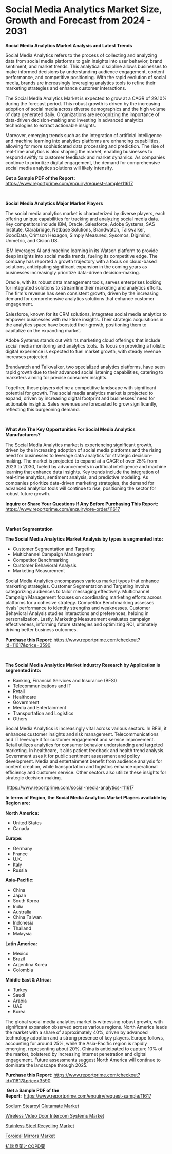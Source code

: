<p><h1>Social Media Analytics Market Size, Growth and Forecast from 2024 - 2031</h1></p><p><strong>Social Media Analytics Market Analysis and Latest Trends</strong></p>
<p><p>Social Media Analytics refers to the process of collecting and analyzing data from social media platforms to gain insights into user behavior, brand sentiment, and market trends. This analytical discipline allows businesses to make informed decisions by understanding audience engagement, content performance, and competitive positioning. With the rapid evolution of social media, brands are increasingly leveraging analytics tools to refine their marketing strategies and enhance customer interactions.</p><p>The Social Media Analytics Market is expected to grow at a CAGR of 29.10% during the forecast period. This robust growth is driven by the increasing adoption of social media across diverse demographics and the high volume of data generated daily. Organizations are recognizing the importance of data-driven decision-making and investing in advanced analytics technologies to extract actionable insights. </p><p>Moreover, emerging trends such as the integration of artificial intelligence and machine learning into analytics platforms are enhancing capabilities, allowing for more sophisticated data processing and prediction. The rise of real-time analytics is also shaping the market, enabling businesses to respond swiftly to customer feedback and market dynamics. As companies continue to prioritize digital engagement, the demand for comprehensive social media analytics solutions will likely intensify.</p></p>
<p><strong>Get a Sample PDF of the Report:&nbsp;</strong> <a href="https://www.reportprime.com/enquiry/request-sample/11617">https://www.reportprime.com/enquiry/request-sample/11617</a></p>
<p>&nbsp;</p>
<p><strong>Social Media Analytics Major Market Players</strong></p>
<p><p>The social media analytics market is characterized by diverse players, each offering unique capabilities for tracking and analyzing social media data. Key competitors include IBM, Oracle, Salesforce, Adobe Systems, SAS Institute, Clarabridge, Netbase Solutions, Brandwatch, Talkwalker, GoodData, Crimson Hexagon, Simply Measured, Sysomos, Digimind, Unmetric, and Cision US.</p><p>IBM leverages AI and machine learning in its Watson platform to provide deep insights into social media trends, fueling its competitive edge. The company has reported a growth trajectory with a focus on cloud-based solutions, anticipating significant expansion in the coming years as businesses increasingly prioritize data-driven decision-making.</p><p>Oracle, with its robust data management tools, serves enterprises looking for integrated solutions to streamline their marketing and analytics efforts. The firm's revenue has seen consistent growth, driven by the increasing demand for comprehensive analytics solutions that enhance customer engagement.</p><p>Salesforce, known for its CRM solutions, integrates social media analytics to empower businesses with real-time insights. Their strategic acquisitions in the analytics space have boosted their growth, positioning them to capitalize on the expanding market.</p><p>Adobe Systems stands out with its marketing cloud offerings that include social media monitoring and analytics tools. Its focus on providing a holistic digital experience is expected to fuel market growth, with steady revenue increases projected.</p><p>Brandwatch and Talkwalker, two specialized analytics platforms, have seen rapid growth due to their advanced social listening capabilities, catering to marketers aiming for precise consumer insights.</p><p>Together, these players define a competitive landscape with significant potential for growth. The social media analytics market is projected to expand, driven by increasing digital footprint and businesses' need for actionable insights. Sales revenues are forecasted to grow significantly, reflecting this burgeoning demand.</p></p>
<p>&nbsp;</p>
<p><strong>What Are The Key Opportunities For Social Media Analytics Manufacturers?</strong></p>
<p><p>The Social Media Analytics market is experiencing significant growth, driven by the increasing adoption of social media platforms and the rising need for businesses to leverage data analytics for strategic decision-making. The market is projected to expand at a CAGR of over 25% from 2023 to 2030, fueled by advancements in artificial intelligence and machine learning that enhance data insights. Key trends include the integration of real-time analytics, sentiment analysis, and predictive modeling. As companies prioritize data-driven marketing strategies, the demand for advanced analytics tools will continue to rise, positioning the sector for robust future growth.</p></p>
<p><strong>Inquire or Share Your Questions If Any Before Purchasing This Report:</strong> <a href="https://www.reportprime.com/enquiry/pre-order/11617">https://www.reportprime.com/enquiry/pre-order/11617</a></p>
<p>&nbsp;</p>
<p><strong>Market Segmentation</strong></p>
<p><strong>The Social Media Analytics Market Analysis by types is segmented into:</strong></p>
<p><ul><li>Customer Segmentation and Targeting</li><li>Multichannel Campaign Management</li><li>Competitor Benchmarking</li><li>Customer Behavioral Analysis</li><li>Marketing Measurement</li></ul></p>
<p><p>Social Media Analytics encompasses various market types that enhance marketing strategies. Customer Segmentation and Targeting involve categorizing audiences to tailor messaging effectively. Multichannel Campaign Management focuses on coordinating marketing efforts across platforms for a cohesive strategy. Competitor Benchmarking assesses rivals’ performance to identify strengths and weaknesses. Customer Behavioral Analysis studies interactions and preferences, helping in personalization. Lastly, Marketing Measurement evaluates campaign effectiveness, informing future strategies and optimizing ROI, ultimately driving better business outcomes.</p></p>
<p><strong>Purchase this Report:&nbsp;</strong><a href="https://www.reportprime.com/checkout?id=11617&price=3590">https://www.reportprime.com/checkout?id=11617&price=3590</a></p>
<p>&nbsp;</p>
<p><strong>The Social Media Analytics Market Industry Research by Application is segmented into:</strong></p>
<p><ul><li>Banking, Financial Services and Insurance (BFSI)</li><li>Telecommunications and IT</li><li>Retail</li><li>Healthcare</li><li>Government</li><li>Media and Entertainment</li><li>Transportation and Logistics</li><li>Others</li></ul></p>
<p><p>Social Media Analytics is increasingly vital across various sectors. In BFSI, it enhances customer insights and risk management. Telecommunications and IT leverage it for customer engagement and service improvement. Retail utilizes analytics for consumer behavior understanding and targeted marketing. In healthcare, it aids patient feedback and health trend analysis. Government uses it for public sentiment assessment and policy development. Media and entertainment benefit from audience analysis for content creation, while transportation and logistics enhance operational efficiency and customer service. Other sectors also utilize these insights for strategic decision-making.</p></p>
<p><a href="https://www.reportprime.com/social-media-analytics-r11617">&nbsp;https://www.reportprime.com/social-media-analytics-r11617</a></p>
<p><strong>In terms of Region, the Social Media Analytics Market Players available by Region are:</strong></p>
<p>
    <p> <strong> North America: </strong>
        <ul>
            <li>United States</li>
            <li>Canada</li>
        </ul>
        </p> 
    <p> <strong> Europe: </strong>
        <ul>
            <li>Germany</li>
            <li>France</li>
            <li>U.K.</li>
            <li>Italy</li>
            <li>Russia</li>
        </ul>
        </p> 
    <p> <strong> Asia-Pacific: </strong>
        <ul>
            <li>China</li>
            <li>Japan</li>
            <li>South Korea</li>
            <li>India</li>
            <li>Australia</li>
            <li>China Taiwan</li>
            <li>Indonesia</li>
            <li>Thailand</li>
            <li>Malaysia</li>
        </ul>
        </p> 
    <p> <strong> Latin America: </strong>
        <ul>
            <li>Mexico</li>
            <li>Brazil</li>
            <li>Argentina Korea</li>
            <li>Colombia</li>
        </ul>
        </p> 
    <p> <strong> Middle East & Africa: </strong>
        <ul>
            <li>Turkey</li>
            <li>Saudi</li>
            <li>Arabia</li>
            <li>UAE</li>
            <li>Korea</li>
        </ul>
    </p>
    </p>
<p><p>The global social media analytics market is witnessing robust growth, with significant expansion observed across various regions. North America leads the market with a share of approximately 40%, driven by advanced technology adoption and a strong presence of key players. Europe follows, accounting for around 25%, while the Asia-Pacific region is rapidly emerging, representing about 20%. China is anticipated to capture 10% of the market, bolstered by increasing internet penetration and digital engagement. Future assessments suggest North America will continue to dominate the landscape through 2025.</p></p>
<p><strong>Purchase this Report: </strong><a href="https://www.reportprime.com/checkout?id=11617&price=3590">https://www.reportprime.com/checkout?id=11617&price=3590</a></p>
<p>&nbsp;<strong>Get a Sample PDF of the Report:&nbsp;&nbsp;</strong><a href="https://www.reportprime.com/enquiry/request-sample/11617">https://www.reportprime.com/enquiry/request-sample/11617</a></p>
<p><strong></strong></p>
<p><p><a href="https://issuu.com/reportprime-2/docs/sodium-stearoyl-glutamate-market-si_d36718ee7bf9d4">Sodium Stearoyl Glutamate Market</a></p><p><a href="https://www.linkedin.com/pulse/driving-market-forces-wireless-video-door-intercom-systems-trends-c0u3f?trackingId=7LniZV8TSUSrsyEHkQyjQQ%3D%3D">Wireless Video Door Intercom Systems Market</a></p><p><a href="https://medium.com/@andrew.scott4567/the-stainless-steel-recycling-market-industry-provides-a-comprehensive-and-current-analysis-of-73af3d5ecb6e">Stainless Steel Recycling Market</a></p><p><a href="https://www.linkedin.com/pulse/toroidal-mirrors-market-industry-trends-forecast-period-from-t4rec?trackingId=Y%2FqNR9BzT%2FqDWltRdBSiKA%3D%3D">Toroidal Mirrors Market</a></p><p><a href="https://medium.com/@amilkarrodriguez2/anti-asthmatics-and-copd-drugs-market-%E3%81%AF-%E3%82%B3%E3%82%B9%E3%83%88%E7%AE%A1%E7%90%86%E3%81%A8%E5%8A%B9%E7%8E%87%E5%90%91%E4%B8%8A%E3%82%92%E5%84%AA%E5%85%88%E3%81%97%E3%81%BE%E3%81%99-%E3%81%95%E3%82%89%E3%81%AB-%E5%A0%B1%E5%91%8A%E6%9B%B8%E3%81%AF%E5%B8%82%E5%A0%B4%E3%81%AE%E9%9C%80%E8%A6%81%E9%9D%A2%E3%81%A8%E4%BE%9B%E7%B5%A6%E9%9D%A2%E3%81%AE%E4%B8%A1%E6%96%B9%E3%82%92%E3%82%AB%E3%83%90%E3%83%BC%E3%81%97%E3%81%A6%E3%81%84%E3%81%BE%E3%81%99-f4ed7a509e63">抗喘息薬とCOPD薬</a></p></p>